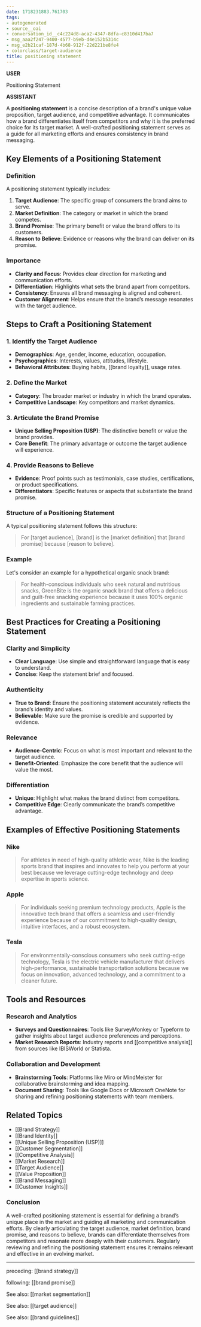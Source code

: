 ```yaml
---
date: 1718231883.761703
tags:
- autogenerated
- source__oai
- conversation_id__c4c224d8-aca2-4347-8dfa-c8310d417ba7
- msg_aaa2f247-9400-4577-b9eb-d4e152b5314c
- msg_e2b21caf-187d-4b68-912f-22d221be8fe4
- colorclass/target-audience
title: positioning statement
---
```


**USER**

Positioning Statement


**ASSISTANT**

A **positioning statement** is a concise description of a brand's unique value proposition, target audience, and competitive advantage. It communicates how a brand differentiates itself from competitors and why it is the preferred choice for its target market. A well-crafted positioning statement serves as a guide for all marketing efforts and ensures consistency in brand messaging.

## Key Elements of a Positioning Statement

### Definition

A positioning statement typically includes:
1. **Target Audience**: The specific group of consumers the brand aims to serve.
2. **Market Definition**: The category or market in which the brand competes.
3. **Brand Promise**: The primary benefit or value the brand offers to its customers.
4. **Reason to Believe**: Evidence or reasons why the brand can deliver on its promise.

### Importance

- **Clarity and Focus**: Provides clear direction for marketing and communication efforts.
- **Differentiation**: Highlights what sets the brand apart from competitors.
- **Consistency**: Ensures all brand messaging is aligned and coherent.
- **Customer Alignment**: Helps ensure that the brand’s message resonates with the target audience.

## Steps to Craft a Positioning Statement

### 1. Identify the Target Audience

- **Demographics**: Age, gender, income, education, occupation.
- **Psychographics**: Interests, values, attitudes, lifestyle.
- **Behavioral Attributes**: Buying habits, [[brand loyalty]], usage rates.

### 2. Define the Market

- **Category**: The broader market or industry in which the brand operates.
- **Competitive Landscape**: Key competitors and market dynamics.

### 3. Articulate the Brand Promise

- **Unique Selling Proposition (USP)**: The distinctive benefit or value the brand provides.
- **Core Benefit**: The primary advantage or outcome the target audience will experience.

### 4. Provide Reasons to Believe

- **Evidence**: Proof points such as testimonials, case studies, certifications, or product specifications.
- **Differentiators**: Specific features or aspects that substantiate the brand promise.

### Structure of a Positioning Statement

A typical positioning statement follows this structure:

> For [target audience], [brand] is the [market definition] that [brand promise] because [reason to believe].

### Example

Let's consider an example for a hypothetical organic snack brand:

> For health-conscious individuals who seek natural and nutritious snacks, GreenBite is the organic snack brand that offers a delicious and guilt-free snacking experience because it uses 100% organic ingredients and sustainable farming practices.

## Best Practices for Creating a Positioning Statement

### Clarity and Simplicity

- **Clear Language**: Use simple and straightforward language that is easy to understand.
- **Concise**: Keep the statement brief and focused.

### Authenticity

- **True to Brand**: Ensure the positioning statement accurately reflects the brand’s identity and values.
- **Believable**: Make sure the promise is credible and supported by evidence.

### Relevance

- **Audience-Centric**: Focus on what is most important and relevant to the target audience.
- **Benefit-Oriented**: Emphasize the core benefit that the audience will value the most.

### Differentiation

- **Unique**: Highlight what makes the brand distinct from competitors.
- **Competitive Edge**: Clearly communicate the brand’s competitive advantage.

## Examples of Effective Positioning Statements

### Nike

> For athletes in need of high-quality athletic wear, Nike is the leading sports brand that inspires and innovates to help you perform at your best because we leverage cutting-edge technology and deep expertise in sports science.

### Apple

> For individuals seeking premium technology products, Apple is the innovative tech brand that offers a seamless and user-friendly experience because of our commitment to high-quality design, intuitive interfaces, and a robust ecosystem.

### Tesla

> For environmentally-conscious consumers who seek cutting-edge technology, Tesla is the electric vehicle manufacturer that delivers high-performance, sustainable transportation solutions because we focus on innovation, advanced technology, and a commitment to a cleaner future.

## Tools and Resources

### Research and Analytics

- **Surveys and Questionnaires**: Tools like SurveyMonkey or Typeform to gather insights about target audience preferences and perceptions.
- **Market Research Reports**: Industry reports and [[competitive analysis]] from sources like IBISWorld or Statista.

### Collaboration and Development

- **Brainstorming Tools**: Platforms like Miro or MindMeister for collaborative brainstorming and idea mapping.
- **Document Sharing**: Tools like Google Docs or Microsoft OneNote for sharing and refining positioning statements with team members.

## Related Topics

- [[Brand Strategy]]
- [[Brand Identity]]
- [[Unique Selling Proposition (USP)]]
- [[Customer Segmentation]]
- [[Competitive Analysis]]
- [[Market Research]]
- [[Target Audience]]
- [[Value Proposition]]
- [[Brand Messaging]]
- [[Customer Insights]]

### Conclusion

A well-crafted positioning statement is essential for defining a brand’s unique place in the market and guiding all marketing and communication efforts. By clearly articulating the target audience, market definition, brand promise, and reasons to believe, brands can differentiate themselves from competitors and resonate more deeply with their customers. Regularly reviewing and refining the positioning statement ensures it remains relevant and effective in an evolving market.


---

preceding: [[brand strategy]]  


following: [[brand promise]]

See also: [[market segmentation]]


See also: [[target audience]]


See also: [[brand guidelines]]